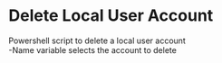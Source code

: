 # Delete Local User Account

Powershell script to delete a local user account </br>
-Name variable selects the account to delete
